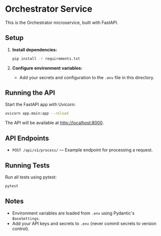# Orchestrator Service

This is the Orchestrator microservice, built with FastAPI.

## Setup

1. **Install dependencies:**
   ```bash
   pip install -r requirements.txt
   ```

2. **Configure environment variables:**
   - Add your secrets and configuration to the `.env` file in this directory.

## Running the API

Start the FastAPI app with Uvicorn:

```bash
uvicorn app.main:app --reload
```

The API will be available at [http://localhost:8000](http://localhost:8000).

## API Endpoints

- `POST /api/v1/process/` — Example endpoint for processing a request.

## Running Tests

Run all tests using pytest:

```bash
pytest
```

## Notes

- Environment variables are loaded from `.env` using Pydantic's `BaseSettings`.
- Add your API keys and secrets to `.env` (never commit secrets to version control).